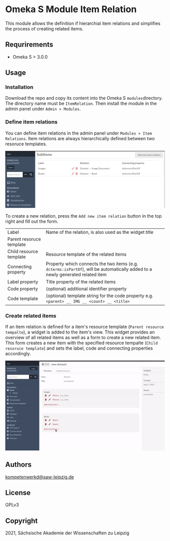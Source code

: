 # Omeka S Module Item Relation

This module allows the definition if hierarchial item relations and simplifies the process of creating related items.

## Requrirements

* Omeka S > 3.0.0

## Usage

### Installation

Download the repo and copy its content into the Omeka S `modules`directory. The directory name must be `ItemRelation`. Then install the module in the admin panel under `Admin > Modules`.

### Define item relations

You can define item relations in the admin panel under `Modules > Item Relations`. Item relations are always hierarchically defined between two resoruce templates.

![](_assets/item-relation-sc.png)

To create a new relation, press the `Add new item relation` button in the top right and fill out the form. 

|    |   |
| --- | --- |
| Label | Name of the relation, is also used as the widget title |
| Parent resoruce template | |
| Child resource template | Resource template of the related items |
| Connecting property | Property which connects the two items (e.g. `dcterms:isPartOf`), will be automatically added to a newly generated related item | 
| Label property | Title property of the related items |
| Code property | (optional) additional identifier property |
| Code template | (optional) template string for the code property e.g. `<parent> __ IMG __ <count> __ <title>` |

### Create related items

If an item relation is defined for a item's resource template (`Parent resource tempalte`), a widget is added to the item's view. This widget provides an overview of all related items as well as a form to create a new related item. This form creates a new item with the specified resource tempalte (`Child resoruce template`) and sets the label, code and connecting properties accordingly. 

![](_assets/item-relation.gif)

## Authors

kompetenwerkd@saw-leipzig.de

## License

GPLv3

## Copyright

2021, Sächsische Akademie der Wissenschaften zu Leipzig